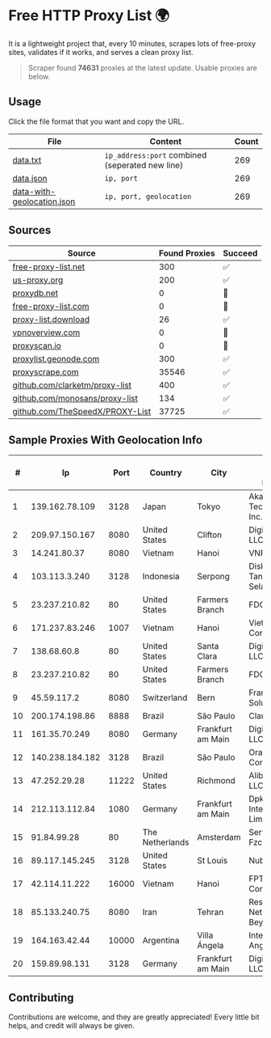 
# Free HTTP Proxy List 🌍

It is a lightweight project that, every 10 minutes, scrapes lots of free-proxy sites, validates if it works, and serves a clean proxy list.


> Scraper found **74631** proxies at the latest update. Usable proxies are below.

## Usage

Click the file format that you want and copy the URL.


|File|Content|Count|
|----|-------|-----|
|[data.txt](https://raw.githubusercontent.com/themiralay/Proxy-List-World/master/data.txt)|`ip_address:port` combined (seperated new line)|269|
|[data.json](https://raw.githubusercontent.com/themiralay/Proxy-List-World/master/data.json)|`ip, port`|269|
|[data-with-geolocation.json](https://raw.githubusercontent.com/themiralay/Proxy-List-World/master/data-with-geolocation.json)|`ip, port, geolocation`|269|

## Sources

|Source|Found Proxies|Succeed|
|------|-------------|-------|
|[free-proxy-list.net](https://free-proxy-list.net)|300|✅|
|[us-proxy.org](https://www.us-proxy.org)|200|✅|
|[proxydb.net](http://proxydb.net)|0|🚫|
|[free-proxy-list.com](https://free-proxy-list.com/?page=&port=&type%5B%5D=http&type%5B%5D=https&up_time=0&search=Search)|0|🚫|
|[proxy-list.download](https://www.proxy-list.download/HTTP)|26|✅|
|[vpnoverview.com](https://vpnoverview.com/privacy/anonymous-browsing/free-proxy-servers)|0|🚫|
|[proxyscan.io](https://www.proxyscan.io)|0|🚫|
|[proxylist.geonode.com](https://proxylist.geonode.com/api/proxy-list?limit=300&page=1&sort_by=lastChecked&sort_type=desc&protocols=http,https)|300|✅|
|[proxyscrape.com](https://api.proxyscrape.com/v2/?request=displayproxies&protocol=http&timeout=10000&country=all&ssl=all&anonymity=all)|35546|✅|
|[github.com/clarketm/proxy-list](https://raw.githubusercontent.com/clarketm/proxy-list/master/proxy-list-raw.txt)|400|✅|
|[github.com/monosans/proxy-list](https://raw.githubusercontent.com/monosans/proxy-list/main/proxies/http.txt)|134|✅|
|[github.com/TheSpeedX/PROXY-List](https://raw.githubusercontent.com/TheSpeedX/PROXY-List/master/http.txt)|37725|✅|


## Sample Proxies With Geolocation Info

|#|Ip|Port|Country|City|Internet Service Provider|
|-|--|----|-------|----|-------------------------|
|1|139.162.78.109|3128|Japan|Tokyo|Akamai Technologies, Inc.|
|2|209.97.150.167|8080|United States|Clifton|DigitalOcean, LLC|
|3|14.241.80.37|8080|Vietnam|Hanoi|VNPT|
|4|103.113.3.240|3128|Indonesia|Serpong|Diskominfo Tangerang Selatan|
|5|23.237.210.82|80|United States|Farmers Branch|FDCservers.net|
|6|171.237.83.246|1007|Vietnam|Hanoi|Viettel Corporation|
|7|138.68.60.8|80|United States|Santa Clara|DigitalOcean, LLC|
|8|23.237.210.82|80|United States|Farmers Branch|FDCservers.net|
|9|45.59.117.2|8080|Switzerland|Bern|FranTech Solutions|
|10|200.174.198.86|8888|Brazil|São Paulo|Claro S.A|
|11|161.35.70.249|8080|Germany|Frankfurt am Main|DigitalOcean, LLC|
|12|140.238.184.182|3128|Brazil|São Paulo|Oracle Corporation|
|13|47.252.29.28|11222|United States|Richmond|Alibaba Cloud LLC|
|14|212.113.112.84|1080|Germany|Frankfurt am Main|DpkgSoft International Limited|
|15|91.84.99.28|80|The Netherlands|Amsterdam|Servers Tech Fzco|
|16|89.117.145.245|3128|United States|St Louis|Nubes, LLC|
|17|42.114.11.222|16000|Vietnam|Hanoi|FPT Telecom Company|
|18|85.133.240.75|8080|Iran|Tehran|Respina Networks & Beyond PJSC|
|19|164.163.42.44|10000|Argentina|Villa Ángela|Interret Villa Angela SRL|
|20|159.89.98.131|3128|Germany|Frankfurt am Main|DigitalOcean, LLC|



## Contributing

Contributions are welcome, and they are greatly appreciated! Every
little bit helps, and credit will always be given.

